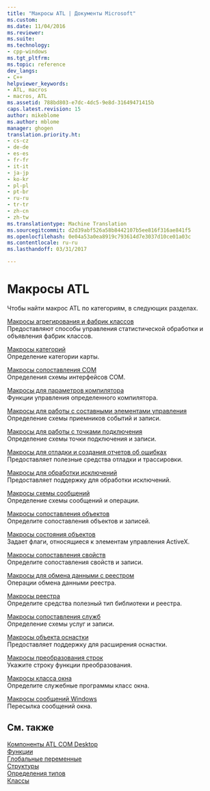 ```yaml
---
title: "Макросы ATL | Документы Microsoft"
ms.custom: 
ms.date: 11/04/2016
ms.reviewer: 
ms.suite: 
ms.technology:
- cpp-windows
ms.tgt_pltfrm: 
ms.topic: reference
dev_langs:
- C++
helpviewer_keywords:
- ATL, macros
- macros, ATL
ms.assetid: 788bd803-e7dc-4dc5-9e8d-31649471415b
caps.latest.revision: 15
author: mikeblome
ms.author: mblome
manager: ghogen
translation.priority.ht:
- cs-cz
- de-de
- es-es
- fr-fr
- it-it
- ja-jp
- ko-kr
- pl-pl
- pt-br
- ru-ru
- tr-tr
- zh-cn
- zh-tw
ms.translationtype: Machine Translation
ms.sourcegitcommit: d2d39abf526a58b8442107b5ee816f316ae841f5
ms.openlocfilehash: 0e04a53a0ea8919c793614d7e3037d10ce01a03c
ms.contentlocale: ru-ru
ms.lasthandoff: 03/31/2017

---
```

# <a name="atl-macros"></a>Макросы ATL
Чтобы найти макрос ATL по категориям, в следующих разделах.  
  
 [Макросы агрегирования и фабрик классов](../../atl/reference/aggregation-and-class-factory-macros.md)  
 Предоставляют способы управления статистической обработки и объявления фабрик классов.  
  
 [Макросы категорий](../../atl/reference/category-macros.md)  
 Определение категории карты.  
  
 [Макросы сопоставления COM](../../atl/reference/com-map-macros.md)  
 Определения схемы интерфейсов COM.  
  
 [Макросы для параметров компилятора](../../atl/reference/compiler-options-macros.md)  
 Функции управления определенного компилятора.  
  
 [Макросы для работы с составными элементами управления](../../atl/reference/composite-control-macros.md)  
 Определение схемы приемников событий и записи.  
  
 [Макросы для работы с точками подключения](../../atl/reference/connection-point-macros.md)  
 Определение схемы точки подключения и записи.  
  
 [Макросы для отладки и создания отчетов об ошибках](../../atl/reference/debugging-and-error-reporting-macros.md)  
 Предоставляет полезные средства отладки и трассировки.  
  
 [Макросы для обработки исключений](../../atl/reference/exception-handling-macros.md)  
 Предоставляет поддержку для обработки исключений.  
  
 [Макросы схемы сообщений](../../atl/reference/message-map-macros-atl.md)  
 Определение схемы сообщений и операции.  
  
 [Макросы сопоставления объектов](../../atl/reference/object-map-macros.md)  
 Определите сопоставления объектов и записей.  
  
 [Макросы состояния объектов](../../atl/reference/object-status-macros.md)  
 Задает флаги, относящиеся к элементам управления ActiveX.  
  
 [Макросы сопоставления свойств](../../atl/reference/property-map-macros.md)  
 Определите сопоставления свойств и записи.  
  
 [Макросы для обмена данными с реестром](../../atl/reference/registry-data-exchange-macros.md)  
 Операции обмена данными реестра.  
  
 [Макросы реестра](../../atl/reference/registry-macros.md)  
 Определите средства полезный тип библиотеки и реестра.  
  
 [Макросы сопоставления служб](../../atl/reference/service-map-macros.md)  
 Определение схемы услуг и записи.  
  
 [Макросы объекта оснастки](../../atl/reference/snap-in-object-macros.md)  
 Предоставляет поддержку для расширения оснастки.  
  
 [Макросы преобразования строк](string-conversion-macros.md)  
 Укажите строку функции преобразования.  
  
 [Макросы класса окна](../../atl/reference/window-class-macros.md)  
 Определите служебные программы класс окна.  
  
 [Макросы сообщений Windows](../../atl/reference/windows-messages-macros.md)  
 Пересылка сообщений окна.  
  
## <a name="see-also"></a>См. также  

 [Компоненты ATL COM Desktop](../../atl/atl-com-desktop-components.md)   
 [Функции](../../atl/reference/atl-functions.md)   
 [Глобальные переменные](../../atl/reference/atl-global-variables.md)   
 [Структуры](../../atl/reference/atl-structures.md)   
 [Определения типов](../../atl/reference/atl-typedefs.md)   
 [Классы](../../atl/reference/atl-classes.md)

